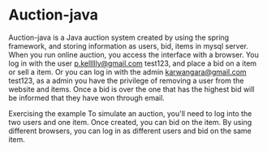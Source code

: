 # Auction-java

Auction-java is a Java auction system created by using the spring framework, and storing information as users, bid, items in mysql server. When you run online auction, you access the interface with a browser.
You log in with  the user p.kellllly@gmail.com test123, and place a bid on a item or sell a item. Or you can log in with the admin karwangara@gmail.com test123, as a admin you have the privilege of removing a user from the website and items.
Once a bid is over the one that has the highest bid will be informed that they have won through email.

Exercising the example
To simulate an auction, you'll need to log into the two users and one item. Once created, you can bid on the item. By using different browsers, you can log in as different users and bid on the same item.

